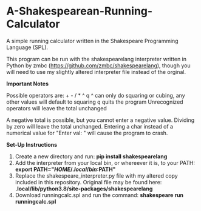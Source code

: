 # A-Shakespearean-Running-Calculator
A simple running calculator written in the Shakespeare Programming Language (SPL).

This program can be run with the shakespearelang interpreter written in Python by zmbc (https://github.com/zmbc/shakespearelang), though you will need to use my slightly altered interpreter file instead of the orginal.

**Important Notes**

Possible operators are: + - / * ^ q
      ^ can only do squaring or cubing, any other values will default to squaring
      q quits the program
      Unrecognized operators will leave the total unchanged

A negative total is possible, but you cannot enter a negative value.
Dividing by zero will leave the total unchanged.
Entering a char instead of a numerical value for "Enter val: " will cause the program to crash.
     
**Set-Up Instructions**

1. Create a new directory and run:
        **pip install shakespearelang**
2. Add the interpreter from your local bin, or whereever it is, to your PATH:
        **export PATH="$HOME/.local/bin:$PATH"**
3. Replace the shakespeare_interpreter.py file with my altered copy included in this repository. 
    Original file may be found here:
          **.local/lib/python3.8/site-packages/shakespearelang**
4. Download runningcalc.spl and run the command:
           **shakespeare run runningcalc.spl**

